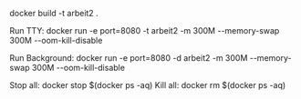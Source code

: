docker build -t arbeit2 .

Run TTY: docker run -e port=8080 -t arbeit2 -m 300M --memory-swap 300M --oom-kill-disable

Run Background: docker run -e port=8080 -d arbeit2 -m 300M --memory-swap 300M --oom-kill-disable

Stop all: docker stop $(docker ps -aq)
Kill all: docker rm $(docker ps -aq)
